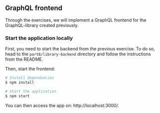 ## GraphQL frontend

Through the exercises, we will implement a GraphQL frontend for the GraphQL-library created previously.

### Start the application locally

First, you need to start the backend from the previous exercise. To do so, head to the `part8/library-backend` directory and follow the instructions from the README.

Then, start the frontend:

```bash
# Install dependancies
$ npm install

# Start the application
$ npm start
```

You can then access the app on: http://localhost:3000/.
